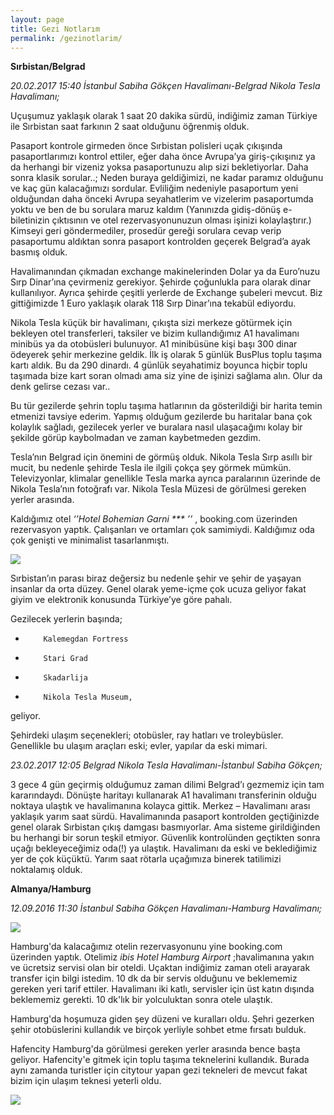 ```yaml
---
layout: page
title: Gezi Notlarım
permalink: /gezinotlarim/
---
```


**Sırbistan/Belgrad**

*20.02.2017 15:40 İstanbul Sabiha Gökçen Havalimanı-Belgrad Nikola Tesla Havalimanı;*
 
Uçuşumuz yaklaşık olarak 1 saat 20 dakika sürdü, indiğimiz zaman Türkiye ile Sırbistan saat farkının 2 saat olduğunu öğrenmiş olduk.


Pasaport kontrole girmeden önce Sırbistan polisleri uçak çıkışında pasaportlarımızı kontrol ettiler, eğer daha önce Avrupa’ya giriş-çıkışınız ya da herhangi bir vizeniz yoksa pasaportunuzu alıp sizi bekletiyorlar. Daha sonra klasik sorular..;  Neden buraya geldiğimizi, ne kadar paramız olduğunu ve kaç gün kalacağımızı sordular. Evliliğim nedeniyle pasaportum yeni olduğundan daha önceki Avrupa seyahatlerim ve vizelerim pasaportumda yoktu ve ben de bu sorulara maruz kaldım  (Yanınızda gidiş-dönüş e-biletinizin çıktısının ve otel rezervasyonunuzun olması işinizi kolaylaştırır.) Kimseyi geri göndermediler, prosedür gereği sorulara cevap verip pasaportumu aldıktan sonra pasaport kontrolden geçerek Belgrad’a ayak basmış olduk.

 
Havalimanından çıkmadan exchange makinelerinden Dolar ya da Euro’nuzu Sırp Dinar’ına çevirmeniz gerekiyor. Şehirde çoğunlukla para olarak dinar kullanılıyor. Ayrıca şehirde çeşitli yerlerde de Exchange şubeleri mevcut. Biz gittiğimizde 1 Euro yaklaşık olarak 118 Sırp Dinar’ına tekabül ediyordu.

 
Nikola Tesla küçük bir havalimanı, çıkışta sizi merkeze götürmek için bekleyen otel transferleri, taksiler ve bizim kullandığımız A1 havalimanı minibüs ya da otobüsleri bulunuyor. A1 minibüsüne kişi başı 300 dinar ödeyerek şehir merkezine geldik. İlk iş olarak 5 günlük BusPlus toplu taşıma kartı aldık. Bu da 290 dinardı. 4 günlük seyahatimiz boyunca hiçbir toplu taşımada bize kart soran olmadı ama siz yine de işinizi sağlama alın. Olur da denk gelirse cezası var..

 
Bu tür gezilerde şehrin toplu taşıma hatlarının da gösterildiği bir harita temin etmenizi tavsiye ederim. Yapmış olduğum gezilerde bu haritalar bana çok kolaylık sağladı, gezilecek yerler ve buralara nasıl ulaşacağımı kolay bir şekilde görüp kaybolmadan ve zaman kaybetmeden gezdim.

 
Tesla’nın Belgrad için önemini de görmüş olduk. Nikola Tesla Sırp asıllı bir mucit, bu nedenle şehirde Tesla ile ilgili çokça şey görmek mümkün.  Televizyonlar, klimalar genellikle Tesla marka ayrıca paralarının üzerinde de Nikola Tesla’nın fotoğrafı var. Nikola Tesla Müzesi de görülmesi gereken yerler arasında.


Kaldığımız otel *‘’Hotel Bohemian Garni *** ’’* ,  booking.com üzerinden rezervasyon yaptık. Çalışanları ve ortamları çok samimiydi. Kaldığımız oda çok genişti ve minimalist tasarlanmıştı. 

<img src="http://imageshack.com/a/img924/5005/HLeKnA.jpg">

 
Sırbistan’ın parası biraz değersiz bu nedenle şehir ve şehir de yaşayan insanlar da orta düzey. Genel olarak yeme-içme çok ucuza geliyor fakat giyim ve elektronik konusunda Türkiye’ye göre  pahalı.

 
Gezilecek yerlerin başında;


*         Kalemegdan Fortress

*         Stari Grad

*         Skadarlija

*         Nikola Tesla Museum,

geliyor.


Şehirdeki ulaşım seçenekleri;  otobüsler, ray hatları ve troleybüsler. Genellikle bu ulaşım araçları eski; evler, yapılar da eski mimari.
 

*23.02.2017 12:05 Belgrad Nikola Tesla Havalimanı-İstanbul Sabiha Gökçen;*

3 gece 4 gün geçirmiş olduğumuz zaman dilimi Belgrad’ı  gezmemiz için tam kararındaydı. Dönüşte haritayı kullanarak A1 havalimanı transferinin olduğu noktaya ulaştık ve havalimanına kolayca gittik. Merkez – Havalimanı arası yaklaşık yarım saat sürdü. Havalimanında pasaport kontrolden geçtiğinizde genel olarak Sırbistan çıkış damgası basmıyorlar. Ama sisteme girildiğinden bu herhangi bir sorun teşkil etmiyor. Güvenlik kontrolünden geçtikten sonra uçağı bekleyeceğimiz oda(!) ya ulaştık. Havalimanı da eski ve beklediğimiz yer de çok küçüktü. Yarım saat rötarla uçağımıza binerek tatilimizi noktalamış olduk.
 

**Almanya/Hamburg**

*12.09.2016 11:30 İstanbul Sabiha Gökçen Havalimanı-Hamburg Havalimanı;*

<img src="http://imageshack.com/a/img923/4244/zhcJxK.jpg">

Hamburg'da kalacağımız otelin rezervasyonunu yine booking.com üzerinden yaptık. Otelimiz *ibis Hotel Hamburg Airport* ;havalimanına yakın ve ücretsiz servisi olan bir oteldi. Uçaktan indiğimiz zaman oteli arayarak transfer için bilgi istedim. 10 dk da bir servis olduğunu ve beklememiz gereken yeri tarif ettiler. Havalimanı iki katlı, servisler için üst katın dışında beklememiz gerekti. 10 dk'lık bir yolculuktan sonra otele ulaştık. 


Hamburg'da hoşumuza giden şey düzeni ve kuralları oldu. Şehri gezerken şehir otobüslerini kullandık ve birçok yerliyle sohbet etme fırsatı bulduk. 


Hafencity Hamburg'da görülmesi gereken yerler arasında bence başta geliyor. Hafencity'e gitmek için toplu taşıma teknelerini kullandık. Burada aynı zamanda turistler için citytour yapan gezi tekneleri de mevcut fakat bizim için ulaşım teknesi yeterli oldu. 

<img src="http://imageshack.com/a/img922/3766/2ZIgHv.jpg">


